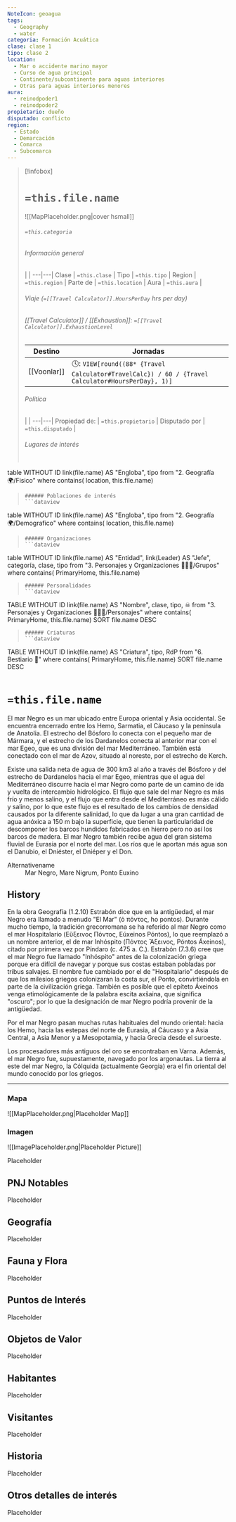 ```yaml
---
NoteIcon: geoagua
tags:
  - Geography 
  - water
categoria: Formación Acuática
clase: clase 1
tipo: clase 2
location: 
  - Mar o accidente marino mayor
  - Curso de agua principal
  - Continente/subcontinente para aguas interiores
  - Otras para aguas interiores menores
aura:
  - reinodpoder1
  - reinodpoder2
propietario: dueño
disputado: conflicto
region:
  - Estado 
  - Demarcación
  - Comarca
  - Subcomarca
---
```


> [!infobox]
> # `=this.file.name`
> ![[MapPlaceholder.png|cover hsmall]]
> ###### `=this.categoria` 
> ###### Información general
>  |   |
> ---|---|
> Clase | `=this.clase` |
> Tipo | `=this.tipo` |
> Region | `=this.region` |
> Parte de | `=this.location` |
> Aura | `=this.aura`  |
> ###### Viaje (`=[[Travel Calculator]].HoursPerDay` hrs per day)
> ###### [[Travel Calculator]]  / [[Exhaustion]]:  `=[[Travel Calculator]].ExhaustionLevel`
> Destino |  Jornadas  |
> ---|---|
> [[Voonlar]] | 🕓: `VIEW[round((88* {Travel Calculator#TravelCalc}) / 60 / {Travel Calculator#HoursPerDay}, 1)]`      |
> ###### Politica
>  |   |
> ---|---|
> Propiedad de: | `=this.propietario` |
> Disputado por | `=this.disputado` |
>###### Lugares de interés
> ```dataview
table WITHOUT ID link(file.name) AS "Engloba",  tipo
from "2. Geografía 🌍/Fisico"
where contains( location, this.file.name)
>```
>###### Poblaciones de interés
> ```dataview
table WITHOUT ID link(file.name) AS "Engloba",  tipo
from "2. Geografía 🌍/Demografico"
where contains( location, this.file.name)
>```
>###### Organizaciones
> ```dataview
table WITHOUT ID link(file.name) AS "Entidad", link(Leader) AS "Jefe", categoría, clase, tipo
from "3. Personajes y Organizaciones 🧑‍🤝‍🧑/Grupos"
where contains( PrimaryHome, this.file.name)
>```
>###### Personalidades 
>```dataview
TABLE WITHOUT ID link(file.name) AS "Nombre", clase, tipo, ☠
from "3. Personajes y Organizaciones 🧑‍🤝‍🧑/Personajes"
where contains( PrimaryHome, this.file.name)
SORT file.name DESC
>```
>###### Criaturas
> ```dataview
TABLE WITHOUT ID link(file.name) AS "Criatura", tipo, RdP
from "6. Bestiario 🐉"
where contains( PrimaryHome, this.file.name)
SORT file.name DESC
>```


# `=this.file.name`
 <section class="wa-section main-content"><p>El mar Negro es un mar ubicado entre Europa oriental y Asia occidental. Se encuentra encerrado entre los Hemo, Sarmatia, el Cáucaso y la península de Anatolia. El estrecho del Bósforo lo conecta con el pequeño mar de Mármara, y el estrecho de los Dardanelos conecta al anterior mar con el mar Egeo, que es una división del mar Mediterráneo. También está conectado con el mar de Azov, situado al noreste, por el estrecho de Kerch.
</p>
<p>
Existe una salida neta de agua de 300 km3 al año a través del Bósforo y del estrecho de Dardanelos hacia el mar Egeo, mientras que el agua del Mediterráneo discurre hacia el mar Negro como parte de un camino de ida y vuelta de intercambio hidrológico. El flujo que sale del mar Negro es más frío y menos salino, y el flujo que entra desde el Mediterráneo es más cálido y salino, por lo que este flujo es el resultado de los cambios de densidad causados por la diferente salinidad, lo que da lugar a una gran cantidad de agua anóxica a 150 m bajo la superficie, que tienen la particularidad de descomponer los barcos hundidos fabricados en hierro pero no así los barcos de madera. El mar Negro también recibe agua del gran sistema fluvial de Eurasia por el norte del mar. Los ríos que le aportan más agua son el Danubio, el Dniéster, el Dniéper y el Don.</p></section>  <section data-section-id="alternativename" class="wa-section public"><dl><dt>Alternativename</dt><dd>Mar Negro, Mare Nigrum, Ponto Euxino</dd></dl></section><section data-section-id="history" class="wa-section public"><h2>History</h2>
<p>En la obra Geografía (1.2.10) Estrabón dice que en la antigüedad, el mar Negro era llamado a menudo "El Mar" (ὁ πόντος, ho pontos). Durante mucho tiempo, la tradición grecorromana se ha referido al mar Negro como el mar Hospitalario (Εὔξεινος Πόντος, Eúxeinos Póntos), lo que reemplazó a un nombre anterior, el de mar Inhóspito (Πόντος Ἄξεινος, Póntos Áxeinos), citado por primera vez por Píndaro (c. 475 a. C.). Estrabón (7.3.6) cree que el mar Negro fue llamado "Inhóspito" antes de la colonización griega porque era difícil de navegar y porque sus costas estaban pobladas por tribus salvajes. El nombre fue cambiado por el de "Hospitalario" después de que los milesios griegos colonizaran la costa sur, el Ponto, convirtiéndola en parte de la civilización griega. También es posible que el epíteto Áxeinos venga etimológicamente de la palabra escita axšaina, que significa "oscuro"; por lo que la designación de mar Negro podría provenir de la antigüedad.
</p>
<p>
Por el mar Negro pasan muchas rutas habituales del mundo oriental: hacia los Hemo, hacia las estepas del norte de Eurasia, al Cáucaso y a Asia Central, a Asia Menor y a Mesopotamia, y hacia Grecia desde el suroeste.
</p>
<p>
Los procesadores más antiguos del oro se encontraban en Varna. Además, el mar Negro fue, supuestamente, navegado por los argonautas. La tierra al este del mar Negro, la Cólquida (actualmente Georgia) era el fin oriental del mundo conocido por los griegos.</p><hr /></section>   

### Mapa
![[MapPlaceholder.png|Placeholder Map]]

### Imagen
![[ImagePlaceholder.png|Placeholder Picture]]

Placeholder

## PNJ Notables
Placeholder

## Geografía
Placeholder

## Fauna y Flora
Placeholder

## Puntos de Interés
Placeholder

## Objetos de Valor
Placeholder

## Habitantes
Placeholder

## Visitantes
Placeholder

## Historia
Placeholder

## Otros detalles de interés
Placeholder

